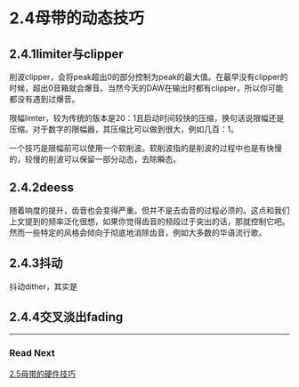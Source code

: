 2.4母带的动态技巧
=======

## 2.4.1limiter与clipper

削波clipper，会将peak超出0的部分控制为peak的最大值。在最早没有clipper的时候，超出0音箱就会爆音。当然今天的DAW在输出时都有clipper，所以你可能都没有遇到过爆音。

限幅limter，较为传统的版本是20：1且启动时间较快的压缩，换句话说限幅还是压缩。对于数字的限幅器，其压缩比可以做到很大，例如几百：1。

一个技巧是限幅前可以使用一个软削波。软削波指的是削波的过程中也是有快慢的，较慢的削波可以保留一部分动态，去除瞬态。
## 2.4.2deess

随着响度的提升，齿音也会变得严重。但并不是去齿音的过程必须的。这点和我们上文提到的频率泛化很想，如果你觉得齿音的频段过于突出的话，那就控制它吧。然而一些特定的风格会倾向于彻底地消除齿音，例如大多数的华语流行歌。

## 2.4.3抖动

抖动dither，其实是

## 2.4.4交叉淡出fading



***

### Read Next

[2.5母带的硬件技巧](https://fusmixing.site/html/mdwiki.html#!./master2_5.md)
